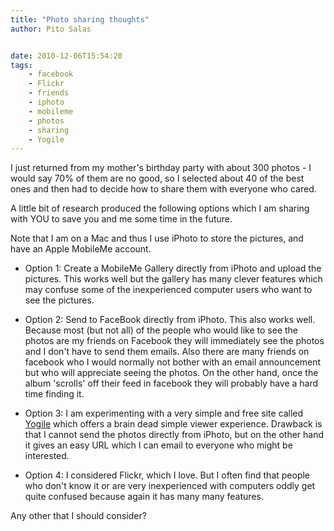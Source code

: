 ```yaml
---
title: "Photo sharing thoughts"
author: Pito Salas


date: 2010-12-06T15:54:20
tags:
    - facebook
    - Flickr
    - friends
    - iphoto
    - mobileme
    - photos
    - sharing
    - Yogile
---
```




I just returned from my mother's birthday party with about 300 photos - I
would say 70% of them are no good, so I selected about 40 of the best ones and
then had to decide how to share them with everyone who cared.

A little bit of research produced the following options which I am sharing
with YOU to save you and me some time in the future.

Note that I am on a Mac and thus I use iPhoto to store the pictures, and have
an Apple MobileMe account.

  * Option 1: Create a MobileMe Gallery directly from iPhoto and upload the pictures. This works well but the gallery has many clever features which may confuse some of the inexperienced computer users who want to see the pictures.

  * Option 2: Send to FaceBook directly from iPhoto. This also works well. Because most (but not all) of the people who would like to see the photos are my friends on Facebook they will immediately see the photos and I don't have to send them emails. Also there are many friends on facebook who I would normally not bother with an email announcement but who will appreciate seeing the photos. On the other hand, once the album 'scrolls' off their feed in facebook they will probably have a hard time finding it. 

  * Option 3: I am experimenting with a very simple and free site called [Yogile](<http://www.yogile.com>) which offers a brain dead simple viewer experience. Drawback is that I cannot send the photos directly from iPhoto, but on the other hand it gives an easy URL which I can email to everyone who might be interested.

  * Option 4: I considered Flickr, which I love. But I often find that people who don't know it or are very inexperienced with computers oddly get quite confused because again it has many many features.

Any other that I should consider?


